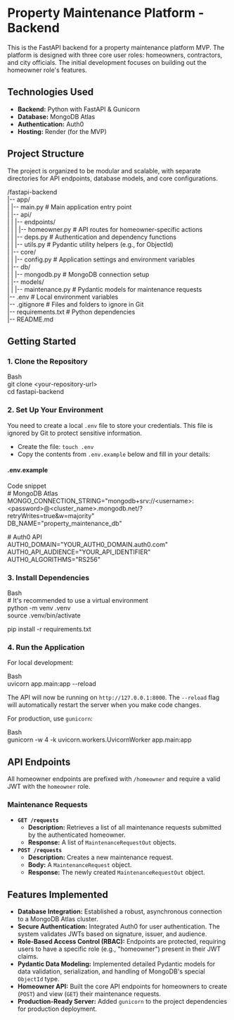 # **Property Maintenance Platform \- Backend**

This is the FastAPI backend for a property maintenance platform MVP. The platform is designed with three core user roles: homeowners, contractors, and city officials. The initial development focuses on building out the homeowner role's features.

## **Technologies Used**

* **Backend:** Python with FastAPI & Gunicorn  
* **Database:** MongoDB Atlas  
* **Authentication:** Auth0  
* **Hosting:** Render (for the MVP)

## **Project Structure**

The project is organized to be modular and scalable, with separate directories for API endpoints, database models, and core configurations.

/fastapi-backend  
|-- app/  
|   |-- main.py             \# Main application entry point  
|   |-- api/  
|   |   |-- endpoints/  
|   |   |   |-- homeowner.py  \# API routes for homeowner-specific actions  
|   |   |-- deps.py             \# Authentication and dependency functions  
|   |   |-- utils.py            \# Pydantic utility helpers (e.g., for ObjectId)  
|   |-- core/  
|   |   |-- config.py           \# Application settings and environment variables  
|   |-- db/  
|   |   |-- mongodb.py          \# MongoDB connection setup  
|   |-- models/  
|   |   |-- maintenance.py      \# Pydantic models for maintenance requests  
|-- .env                    \# Local environment variables  
|-- .gitignore              \# Files and folders to ignore in Git  
|-- requirements.txt        \# Python dependencies  
|-- README.md

## **Getting Started**

### **1\. Clone the Repository**

Bash  
git clone \<your-repository-url\>  
cd fastapi-backend

### **2\. Set Up Your Environment**

You need to create a local `.env` file to store your credentials. This file is ignored by Git to protect sensitive information.

* Create the file: `touch .env`  
* Copy the contents from `.env.example` below and fill in your details:

#### **.env.example**

Code snippet  
\# MongoDB Atlas  
MONGO\_CONNECTION\_STRING="mongodb+srv://\<username\>:\<password\>@\<cluster\_name\>.mongodb.net/?retryWrites=true\&w=majority"  
DB\_NAME="property\_maintenance\_db"

\# Auth0 API  
AUTH0\_DOMAIN="YOUR\_AUTH0\_DOMAIN.auth0.com"  
AUTH0\_API\_AUDIENCE="YOUR\_API\_IDENTIFIER"  
AUTH0\_ALGORITHMS="RS256"

### **3\. Install Dependencies**

Bash  
\# It's recommended to use a virtual environment  
python \-m venv .venv  
source .venv/bin/activate

pip install \-r requirements.txt

### **4\. Run the Application**

For local development:

Bash  
uvicorn app.main:app \--reload

The API will now be running on `http://127.0.0.1:8000`. The `--reload` flag will automatically restart the server when you make code changes.

For production, use `gunicorn`:

Bash  
gunicorn \-w 4 \-k uvicorn.workers.UvicornWorker app.main:app

## **API Endpoints**

All homeowner endpoints are prefixed with `/homeowner` and require a valid JWT with the `homeowner` role.

### **Maintenance Requests**

* **`GET /requests`**  
  * **Description:** Retrieves a list of all maintenance requests submitted by the authenticated homeowner.  
  * **Response:** A list of `MaintenanceRequestOut` objects.  
* **`POST /requests`**  
  * **Description:** Creates a new maintenance request.  
  * **Body:** A `MaintenanceRequest` object.  
  * **Response:** The newly created `MaintenanceRequestOut` object.

## **Features Implemented**

* **Database Integration:** Established a robust, asynchronous connection to a MongoDB Atlas cluster.  
* **Secure Authentication:** Integrated Auth0 for user authentication. The system validates JWTs based on signature, issuer, and audience.  
* **Role-Based Access Control (RBAC):** Endpoints are protected, requiring users to have a specific role (e.g., "homeowner") present in their JWT claims.  
* **Pydantic Data Modeling:** Implemented detailed Pydantic models for data validation, serialization, and handling of MongoDB's special `ObjectId` type.  
* **Homeowner API:** Built the core API endpoints for homeowners to create (`POST`) and view (`GET`) their maintenance requests.  
* **Production-Ready Server:** Added `gunicorn` to the project dependencies for production deployment.

